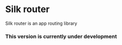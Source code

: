 # Silk router

Silk router is an app routing library

### This version is currently under development
